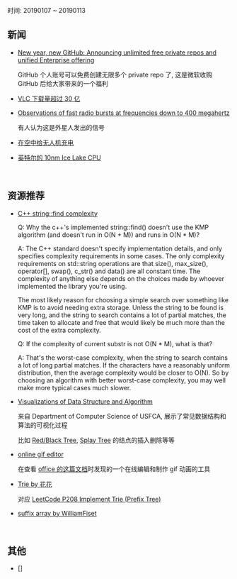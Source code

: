 时间: 20190107 ~ 20190113

##	新闻

*	[New year, new GitHub: Announcing unlimited free private repos and unified Enterprise offering](https://blog.github.com/2019-01-07-new-year-new-github/)

	GitHub 个人账号可以免费创建无限多个 private repo 了, 这是微软收购 GitHub 后给大家带来的一个福利

*	[VLC 下载量超过 30 亿](https://www.solidot.org/story?sid=59276)

*	[Observations of fast radio bursts at frequencies down to 400 megahertz](https://www.nature.com/articles/s41586-018-0867-7)

	有人认为这是外星人发出的信号

*	[在空中给无人机充电](https://www.solidot.org/story?sid=59261)

*	[英特尔的 10nm Ice Lake CPU](https://www.anandtech.com/show/13774/intels-keynote-at-ces-2019-10nm-ice-lake-lakefield-snow-ridge-cascade-lake)

	<br>

##	资源推荐

*	[C++ string::find complexity](https://stackoverflow.com/questions/8869605/c-stringfind-complexity/8869689)

	Q: Why the c++'s implemented string::find() doesn't use the KMP algorithm (and doesn't run in O(N + M)) and runs in O(N * M)?

	A: The C++ standard doesn't specify implementation details, and only specifies complexity requirements in some cases. The only complexity requirements on std::string operations are that size(), max_size(), operator[], swap(), c_str() and data() are all constant time. The complexity of anything else depends on the choices made by whoever implemented the library you're using.

	The most likely reason for choosing a simple search over something like KMP is to avoid needing extra storage. Unless the string to be found is very long, and the string to search contains a lot of partial matches, the time taken to allocate and free that would likely be much more than the cost of the extra complexity.

	Q: If the complexity of current substr is not O(N * M), what is that?

	A: That's the worst-case complexity, when the string to search contains a lot of long partial matches. If the characters have a reasonably uniform distribution, then the average complexity would be closer to O(N). So by choosing an algorithm with better worst-case complexity, you may well make more typical cases much slower.

*	[Visualizations of Data Structure and Algorithm](https://www.cs.usfca.edu/~galles/visualization/Algorithms.html)

	来自 Department of Computer Science of USFCA, 展示了常见数据结构和算法的可视化过程

	比如 [Red/Black Tree](https://www.cs.usfca.edu/~galles/visualization/RedBlack.html), [Splay Tree](https://www.cs.usfca.edu/~galles/visualization/SplayTree.html) 的结点的插入删除等等

*	[online gif editor](https://ezgif.com/)

	在查看 [office 的这篇文档](https://support.office.com/zh-cn/article/%E5%90%91%E5%B9%BB%E7%81%AF%E7%89%87%E6%B7%BB%E5%8A%A0%E5%8A%A8%E6%80%81-gif-3a04f755-25a9-42c4-8cc1-1da4148aef01)时发现的一个在线编辑和制作 gif 动画的工具

*	[Trie by 花花](https://www.youtube.com/watch?v=f48wGD-MuQw)

	对应 [LeetCode P208 Implement Trie (Prefix Tree)](https://github.com/jJayyyyyyy/OJ/blob/master/LeetCode/201-300/P208_Implement_Trie_Prefix_Tree_*.cpp)

*	[suffix array by WilliamFiset](https://www.youtube.com/watch?v=zqKlL3ZpTqs)

	<br>

##	其他

*	[]

	<br>
